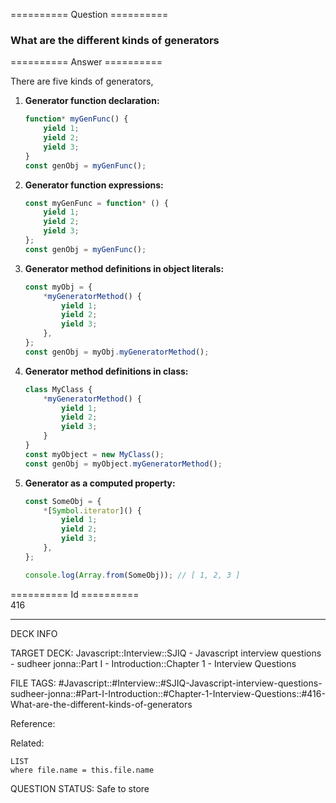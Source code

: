 ========== Question ==========  

### What are the different kinds of generators  

========== Answer ==========  

There are five kinds of generators,

1. **Generator function declaration:**

    ```javascript
    function* myGenFunc() {
        yield 1;
        yield 2;
        yield 3;
    }
    const genObj = myGenFunc();
    ```

2. **Generator function expressions:**

    ```javascript
    const myGenFunc = function* () {
        yield 1;
        yield 2;
        yield 3;
    };
    const genObj = myGenFunc();
    ```

3. **Generator method definitions in object literals:**

    ```javascript
    const myObj = {
        *myGeneratorMethod() {
            yield 1;
            yield 2;
            yield 3;
        },
    };
    const genObj = myObj.myGeneratorMethod();
    ```

4. **Generator method definitions in class:**

    ```javascript
    class MyClass {
        *myGeneratorMethod() {
            yield 1;
            yield 2;
            yield 3;
        }
    }
    const myObject = new MyClass();
    const genObj = myObject.myGeneratorMethod();
    ```

5. **Generator as a computed property:**

    ```javascript
    const SomeObj = {
        *[Symbol.iterator]() {
            yield 1;
            yield 2;
            yield 3;
        },
    };

    console.log(Array.from(SomeObj)); // [ 1, 2, 3 ]
    ```

========== Id ==========  
416

---

DECK INFO

TARGET DECK: Javascript::Interview::SJIQ - Javascript interview questions - sudheer jonna::Part I - Introduction::Chapter 1 - Interview Questions

FILE TAGS: #Javascript::#Interview::#SJIQ-Javascript-interview-questions-sudheer-jonna::#Part-I-Introduction::#Chapter-1-Interview-Questions::#416-What-are-the-different-kinds-of-generators

Reference:

Related:

```dataview
LIST
where file.name = this.file.name
```

QUESTION STATUS: Safe to store
